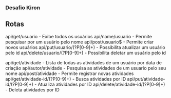 
<h3> Desafio Kiron </h3>
<h2> Rotas </h2>

api/get/usuario - Exibe todos os usuários
api/name/usuario - Permite pesquisar por um usuário pelo nome
api/post/usuario$ - Permite criar novos usuários
api/put/usuario/(?P<pk>[0-9]+) - Possibilita atualizar um usuário pelo id
api/delete/usuario/(?P<pk>[0-9]+) - Possibilita deletar um usuário pelo id

api/get/atividade - Lista de todas as atividades de um usuário por data de criação
api/autor/atividade - Pesquisa as atividades de um usuario pelo seu nome
api/post/atividade - Permite registrar novas atividades
api/get/atividade-id/(?P<pk>[0-9]+) - Busca atividades por ID
api/put/atividade-id/(?P<pk>[0-9]+) - Atualiza atividades por ID
api/delete/atividade-id/(?P<pk>[0-9]+) - Deleta atividades por ID